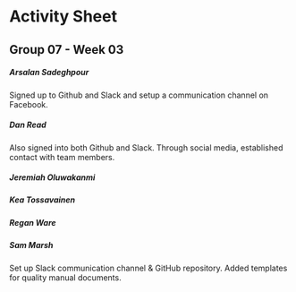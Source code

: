 # Activity Sheet

## Group 07 - Week 03

##### Arsalan Sadeghpour

Signed up to Github and Slack and setup a communication channel on Facebook.

##### Dan Read
Also signed into both Github and Slack. Through social media, established contact with team members. 

##### Jeremiah Oluwakanmi

##### Kea Tossavainen

##### Regan Ware

##### Sam Marsh

Set up Slack communication channel & GitHub repository. Added templates for quality manual documents.
